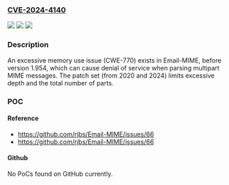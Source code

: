 ### [CVE-2024-4140](https://cve.mitre.org/cgi-bin/cvename.cgi?name=CVE-2024-4140)
![](https://img.shields.io/static/v1?label=Product&message=Email-MIME&color=blue)
![](https://img.shields.io/static/v1?label=Version&message=0%3C%201.954%20&color=brighgreen)
![](https://img.shields.io/static/v1?label=Vulnerability&message=CWE-770&color=brighgreen)

### Description

An excessive memory use issue (CWE-770) exists in Email-MIME, before version 1.954, which can cause denial of service when parsing multipart MIME messages. The patch set (from 2020 and 2024) limits excessive depth and the total number of parts.

### POC

#### Reference
- https://github.com/rjbs/Email-MIME/issues/66
- https://github.com/rjbs/Email-MIME/issues/66

#### Github
No PoCs found on GitHub currently.


